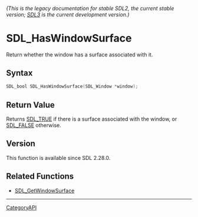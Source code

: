 ###### (This is the legacy documentation for stable SDL2, the current stable version; [SDL3](https://wiki.libsdl.org/SDL3/) is the current development version.)
# SDL_HasWindowSurface

Return whether the window has a surface associated with it.

## Syntax

```c
SDL_bool SDL_HasWindowSurface(SDL_Window *window);

```

## Return Value

Returns [SDL_TRUE](SDL_TRUE) if there is a surface associated with the
window, or [SDL_FALSE](SDL_FALSE) otherwise.

## Version

This function is available since SDL 2.28.0.

## Related Functions

* [SDL_GetWindowSurface](SDL_GetWindowSurface)

----
[CategoryAPI](CategoryAPI)

